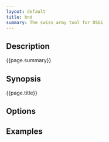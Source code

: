 ```yaml
---
layout: default
title: bnd
summary: The swiss army tool for OSGi
---
```


## Description

{{page.summary}}

## Synopsis

{{page.title}}

## Options

## Examples

